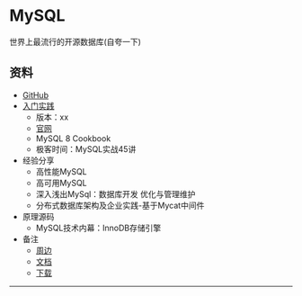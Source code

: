 #   MySQL

世界上最流行的开源数据库(自夸一下)

##  资料

-   [GitHub](https://github.com/mysql/mysql-server)
-   [入门实践](action/README.md)
    -   版本：xx
    -   [官网](https://www.mysql.com/)
    -   MySQL 8 Cookbook
    -   极客时间：MySQL实战45讲
-   经验分享
    -   高性能MySQL
    -   高可用MySQL
    -   深入浅出MySql：数据库开发 优化与管理维护
    -   分布式数据库架构及企业实践-基于Mycat中间件
-   原理源码
    -   MySQL技术内幕：InnoDB存储引擎
-   备注
    -   [周边](https://github.com/mysql)
    -   [文档](https://dev.mysql.com/doc/)
    -   [下载](https://dev.mysql.com/downloads/)

----

